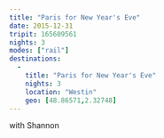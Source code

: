 ```yaml
---
title: "Paris for New Year's Eve"
date: 2015-12-31
tripit: 165609561
nights: 3
modes: ["rail"]
destinations:
  -
    title: "Paris for New Year's Eve"
    nights: 3
    location: "Westin"
    geo: [48.86571,2.32748]
---
```


with Shannon
